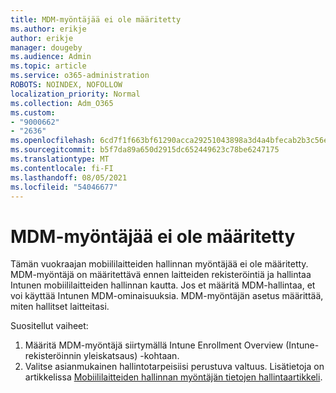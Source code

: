 ```yaml
---
title: MDM-myöntäjää ei ole määritetty
ms.author: erikje
author: erikje
manager: dougeby
ms.audience: Admin
ms.topic: article
ms.service: o365-administration
ROBOTS: NOINDEX, NOFOLLOW
localization_priority: Normal
ms.collection: Adm_O365
ms.custom:
- "9000662"
- "2636"
ms.openlocfilehash: 6cd7f1f663bf61290acca29251043898a3d4a4bfecab2b3c56eeb3207e8ccf9d
ms.sourcegitcommit: b5f7da89a650d2915dc652449623c78be6247175
ms.translationtype: MT
ms.contentlocale: fi-FI
ms.lasthandoff: 08/05/2021
ms.locfileid: "54046677"
---
```

# <a name="your-mdm-authority-is-not-set"></a>MDM-myöntäjää ei ole määritetty

Tämän vuokraajan mobiililaitteiden hallinnan myöntäjää ei ole määritetty. MDM-myöntäjä on määritettävä ennen laitteiden rekisteröintiä ja hallintaa Intunen mobiililaitteiden hallinnan kautta. Jos et määritä MDM-hallintaa, et voi käyttää Intunen MDM-ominaisuuksia. MDM-myöntäjän asetus määrittää, miten hallitset laitteitasi.

Suositellut vaiheet:
1. Määritä MDM-myöntäjä siirtymällä Intune Enrollment Overview (Intune-rekisteröinnin yleiskatsaus) -kohtaan.
2. Valitse asianmukainen hallintotarpeisiisi perustuva valtuus. Lisätietoja on artikkelissa [Mobiililaitteiden hallinnan myöntäjän tietojen hallintaartikkeli](https://docs.microsoft.com/intune/mdm-authority-set).